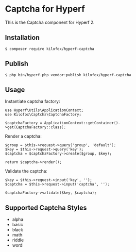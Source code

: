 # Captcha for Hyperf

This is the Captcha component for Hyperf 2.

## Installation

```
$ composer require kilofox/hyperf-captcha
```

## Publish

```
$ php bin/hyperf.php vendor:publish kilofox/hyperf-captcha
```

## Usage

Instantiate captcha factory:

```
use Hyperf\Utils\ApplicationContext;
use Kilofox\Captcha\CaptchaFactory;

$captchaFactory = ApplicationContext::getContainer()->get(CaptchaFactory::class);
```

Render a captcha:

```
$group = $this->request->query('group', 'default');
$key = $this->request->query('key');
$captcha = $captchaFactory->create($group, $key);

return $captcha->render();
```

Validate the captcha:

```
$key = $this->request->input('key', '');
$captcha = $this->request->input('captcha', '');

$captchaFactory->validate($key, $captcha);
```

## Supported Captcha Styles

* alpha
* basic
* black
* math
* riddle
* word
